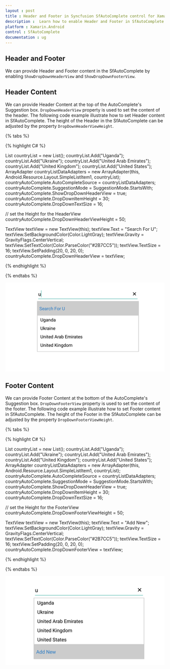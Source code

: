 ```yaml
---
layout : post
title : Header and Footer in Syncfusion SfAutoComplete control for Xamarin.Android
description :  Learn how to enable Header and Footer in SfAutoComplete
platform : Xamarin.Android
control : SfAutoComplete
documentation : ug
---
```


## Header and Footer

We can provide Header and Footer content in the SfAutoComplete by enabling `ShowDropDownHeaderView` and `ShowDropDownFooterView`. 

## Header Content

We can provide Header Content at the top of the AutoComplete's Suggestion box. `DropDownHeaderView` property is used to set the content of the header. The following code example illustrate how to set Header content in SfAutoComplete. The height of the Header in the SfAutoComplete can be adjusted by the property `DropDownHeaderViewHeight`.

{% tabs %}

{% highlight C# %}
	
List<String> countryList = new List<String>();
countryList.Add("Uganda");
countryList.Add("Ukraine");
countryList.Add("United Arab Emirates");
countryList.Add("United Kingdom");
countryList.Add("United States");
ArrayAdapter<String> countryListDataAdapters = new ArrayAdapter<String>(this, Android.Resource.Layout.SimpleListItem1, countryList);
countryAutoComplete.AutoCompleteSource = countryListDataAdapters;
countryAutoComplete.SuggestionMode = SuggestionMode.StartsWith;
countryAutoComplete.ShowDropDownHeaderView = true;
countryAutoComplete.DropDownItemHeight = 30;
countryAutoComplete.DropDownTextSize = 16;

// set the Height for the HeaderView
countryAutoComplete.DropDownHeaderViewHeight = 50;


TextView textView = new TextView(this);
textView.Text = "Search For U";
textView.SetBackgroundColor(Color.LightGray);
textView.Gravity = GravityFlags.CenterVertical;
textView.SetTextColor(Color.ParseColor("#2B7CC5"));
textView.TextSize = 16;
textView.SetPadding(20, 0, 20, 0);
countryAutoComplete.DropDownHeaderView = textView;
	 
{% endhighlight %}

{% endtabs %}

![](images/Header.png)

## Footer Content

We can provide Footer Content at the bottom of the AutoComplete's Suggestion box. `DropDownFooterView` property is used to set the content of the footer. The following code example illustrate how to set Footer content in SfAutoComplete. The height of the Footer in the SfAutoComplete can be adjusted by the property `DropDownFooterViewHeight`.

{% tabs %}

{% highlight C# %}
	
List<String> countryList = new List<String>();
countryList.Add("Uganda");
countryList.Add("Ukraine");
countryList.Add("United Arab Emirates");
countryList.Add("United Kingdom");
countryList.Add("United States");
ArrayAdapter<String> countryListDataAdapters = new ArrayAdapter<String>(this, Android.Resource.Layout.SimpleListItem1, countryList);
countryAutoComplete.AutoCompleteSource = countryListDataAdapters;
countryAutoComplete.SuggestionMode = SuggestionMode.StartsWith;
countryAutoComplete.ShowDropDownHeaderView = true;
countryAutoComplete.DropDownItemHeight = 30;
countryAutoComplete.DropDownTextSize = 16;

// set the Height for the FooterView
countryAutoComplete.DropDownFooterViewHeight = 50;

TextView textView = new TextView(this);
textView.Text = "Add New";
textView.SetBackgroundColor(Color.LightGray);
textView.Gravity = GravityFlags.CenterVertical;
textView.SetTextColor(Color.ParseColor("#2B7CC5"));
textView.TextSize = 16;
textView.SetPadding(20, 0, 20, 0);
countryAutoComplete.DropDownFooterView = textView;
	 
{% endhighlight %}

{% endtabs %}

![](images/Footer.png)



 
